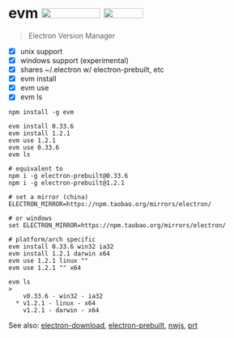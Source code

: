 # evm <a href="https://github.com/sindresorhus/awesome-electron"><img width="116" height="20" src="https://img.shields.io/badge/awesome-electron-ff69b4.svg"></a> <a href="https://github.com/fritx/evm"><img width="78" height="20" src="https://img.shields.io/badge/github-MIT-blue.svg"></a>

> Electron Version Manager

- [x] unix support
- [x] windows support (experimental)
- [x] shares ~/.electron w/ electron-prebuilt, etc
- [x] evm install
- [x] evm use
- [x] evm ls

```shell
npm install -g evm
```

```shell
evm install 0.33.6
evm install 1.2.1
evm use 1.2.1
evm use 0.33.6
evm ls

# equivalent to
npm i -g electron-prebuilt@0.33.6
npm i -g electron-prebuilt@1.2.1
```

```shell
# set a mirror (china)
ELECTRON_MIRROR=https://npm.taobao.org/mirrors/electron/

# or windows
set ELECTRON_MIRROR=https://npm.taobao.org/mirrors/electron/

# platform/arch specific
evm install 0.33.6 win32 ia32
evm install 1.2.1 darwin x64
evm use 1.2.1 linux ""
evm use 1.2.1 "" x64

evm ls
>
    v0.33.6 - win32 - ia32
  * v1.2.1 - linux - x64
    v1.2.1 - darwin - x64
```

See also: [electron-download](https://github.com/electron-userland/electron-download), [electron-prebuilt](https://npmjs.org/electron-prebuilt), [nwjs](https://github.com/egoist/nwjs), [prt](https://github.com/fritx/prt)
